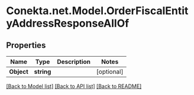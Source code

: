 # Conekta.net.Model.OrderFiscalEntityAddressResponseAllOf

## Properties

Name | Type | Description | Notes
------------ | ------------- | ------------- | -------------
**Object** | **string** |  | [optional] 

[[Back to Model list]](../README.md#documentation-for-models) [[Back to API list]](../README.md#documentation-for-api-endpoints) [[Back to README]](../README.md)

